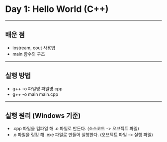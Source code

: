 # Day 1: Hello World (C++)

---

## 배운 점
- iostream, cout 사용법
- main 함수의 구조

---

## 실행 방법
- g++ -o 파일명 파일명.cpp
- g++ -o main main.cpp

---

## 실행 원리 (Windows 기준)
- .cpp 파일을 컴파일 해 .o 파일로 만든다. (소스코드 -> 오브젝트 파일)
- .o 파일을 링킹 해 .exe 파일로 만들어 실행한다. (오브젝트 파일 -> 실행 파일)
